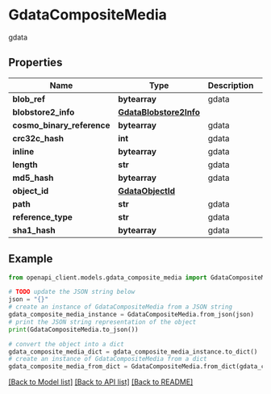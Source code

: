 # GdataCompositeMedia

gdata

## Properties

Name | Type | Description | Notes
------------ | ------------- | ------------- | -------------
**blob_ref** | **bytearray** | gdata | [optional] 
**blobstore2_info** | [**GdataBlobstore2Info**](GdataBlobstore2Info.md) |  | [optional] 
**cosmo_binary_reference** | **bytearray** | gdata | [optional] 
**crc32c_hash** | **int** | gdata | [optional] 
**inline** | **bytearray** | gdata | [optional] 
**length** | **str** | gdata | [optional] 
**md5_hash** | **bytearray** | gdata | [optional] 
**object_id** | [**GdataObjectId**](GdataObjectId.md) |  | [optional] 
**path** | **str** | gdata | [optional] 
**reference_type** | **str** | gdata | [optional] 
**sha1_hash** | **bytearray** | gdata | [optional] 

## Example

```python
from openapi_client.models.gdata_composite_media import GdataCompositeMedia

# TODO update the JSON string below
json = "{}"
# create an instance of GdataCompositeMedia from a JSON string
gdata_composite_media_instance = GdataCompositeMedia.from_json(json)
# print the JSON string representation of the object
print(GdataCompositeMedia.to_json())

# convert the object into a dict
gdata_composite_media_dict = gdata_composite_media_instance.to_dict()
# create an instance of GdataCompositeMedia from a dict
gdata_composite_media_from_dict = GdataCompositeMedia.from_dict(gdata_composite_media_dict)
```
[[Back to Model list]](../README.md#documentation-for-models) [[Back to API list]](../README.md#documentation-for-api-endpoints) [[Back to README]](../README.md)


